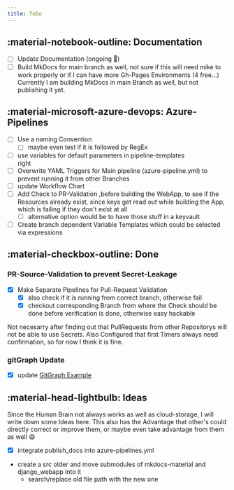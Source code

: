 ```yaml
---
title: ToDo
---
```


## :material-notebook-outline: Documentation

- [ ] Update Documentation (ongoing :see_no_evil:)
- [ ] Build MkDocs for main branch as well, not sure if  this will need mike to work properly or if I can have more Gh-Pages Environments (4 free...)<br>Currently I am building MkDocs in main Branch as well, but not publishing it yet.

## :material-microsoft-azure-devops: Azure-Pipelines

- [ ] Use a naming Convention
    - [ ] maybe even test if it is followed by RegEx
- [ ] use variables for default parameters in pipeline-templates<br>right
- [ ] Overwrite YAML Triggers for Main pipeline (azure-pipeline.yml) to prevent running it from other Branches
- [ ] update Workflow Chart
- [ ] Add Check to PR-Validation ,before building the WebApp, to see if the Resources already exist, since keys get read out while building the App, which is failing if they don't exist at all
    - [ ] alternative option would be to have those stuff in a keyvault
- [ ] Create branch dependent Variable Templates which could be selected via expressions

## :material-checkbox-outline: Done

### PR-Source-Validation to prevent Secret-Leakage

- [x] Make Separate Pipelines for Pull-Request Validation
    - [x] also check if it is running from correct branch, otherwise fail
    - [x] checkout corresponding Branch from where the Check should be done before verification is done, otherwise easy hackable

Not necesarry after finding out that PullRequests from other Repositorys will not be able to use Secrets. Also Configured that first Timers always need confirmation, so for now I think it is fine.

### gitGraph Update

- [x] update [GitGraph Example](https://mauwii.github.io/django_devops/todo/#gitgraph-example)

## :material-head-lightbulb: Ideas

Since the Human Brain not always works as well as cloud-storage, I will write down some Ideas here. This also has the Advantage that other's could directly correct or improve them, or maybe even take advantage from them as well :smile:

- [x] integrate publish_docs into azure-pipelines.yml
- create a src older and move submodules of mkdocs-material and django_webapp into it
    - search/replace old file path with the new one
